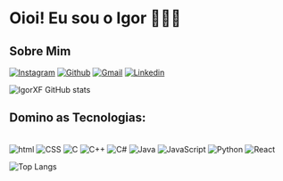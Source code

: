 # Oioi! Eu sou o Igor 👋🏽🤠


## Sobre Mim
[![Instagram](https://img.shields.io/badge/Instagram-E4405F?style=for-the-badge&logo=instagram&logoColor=white)](https://www.instagram.com/xisto.igor/)
[![Github](https://img.shields.io/badge/GitHub-100000?style=for-the-badge&logo=github&logoColor=white)](https://github.com/IgorXF)
[![Gmail](https://img.shields.io/badge/Gmail-D14836?style=for-the-badge&logo=gmail&logoColor=white)](mailto:igorhs2004@gmail.com)
[![Linkedin](    https://img.shields.io/badge/LinkedIn-0077B5?style=for-the-badge&logo=linkedin&logoColor=white)](https://www.linkedin.com/in/igor-xisto-ferreira-2810822a6?utm_source=share&utm_campaign=share_via&utm_content=profile&utm_medium=android_app)

![IgorXF GitHub stats](https://github-readme-stats.vercel.app/api?username=IgorXF&show_icons=true&theme=radical)


## Domino as  Tecnologias:
<div style="display: inline_block"><br/>
    <img align="center" alt="html" src="https://img.shields.io/badge/HTML5-E34F26?style=for-the-badge&logo=html5&logoColor=white" />
    <img align="center" alt="CSS" src="https://img.shields.io/badge/CSS3-1572B6?style=for-the-badge&logo=css3&logoColor=white" />
    <img align="center" alt="C" src="https://img.shields.io/badge/C-00599C?style=for-the-badge&logo=c&logoColor=white" />
    <img align="center" alt="C++" src="https://img.shields.io/badge/C%2B%2B-00599C?style=for-the-badge&logo=c%2B%2B&logoColor=white" />
    <img align="center" alt="C#" src="https://img.shields.io/badge/C%23-239120?style=for-the-badge&logo=c-sharp&logoColor=white" />
    <img align="center" alt="Java" src="https://img.shields.io/badge/Java-ED8B00?style=for-the-badge&logo=openjdk&logoColor=white" />
    <img align="center" alt="JavaScript" src="https://img.shields.io/badge/JavaScript-323330?style=for-the-badge&logo=javascript&logoColor=F7DF1E" />
    <img align="center" alt="Python" src="https://img.shields.io/badge/Python-14354C?style=for-the-badge&logo=python&logoColor=white" />
    <img align="center" alt="React" src="https://img.shields.io/badge/React-20232A?style=for-the-badge&logo=react&logoColor=61DAFB" />
</div>


![Top Langs](https://github-readme-stats.vercel.app/api/top-langs/?username=IgorXF&layout=compact&bg_color=141321)



